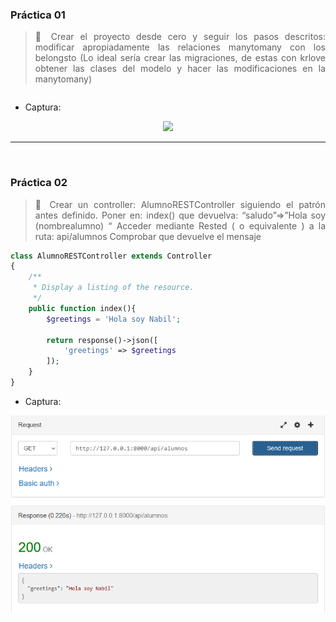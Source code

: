<div align="justify">



### Práctica 01

> 📂
> Crear el proyecto desde cero y seguir los pasos descritos: modificar
apropiadamente las relaciones manytomany con los belongsto (Lo ideal sería crear las
migraciones, de estas con krlove obtener las clases del modelo y hacer las modificaciones en la manytomany)
>

```php

```

- Captura:
<div align="center">
<img src="./img/p1.png"/>
</div>

***
</br>

### Práctica 02

> 📂
> Crear un controller: AlumnoRESTController siguiendo el patrón antes
definido. Poner en: index() que devuelva: “saludo”=>”Hola soy (nombrealumno) “
Acceder mediante Rested ( o equivalente ) a la ruta: api/alumnos Comprobar que
devuelve el mensaje
>


```php
class AlumnoRESTController extends Controller
{
    /**
     * Display a listing of the resource.
     */
    public function index(){
        $greetings = 'Hola soy Nabil';

        return response()->json([
            'greetings' => $greetings
        ]);
    }
}
```

- Captura:
<div align="center">
<img src="./img/p2.png"/>
</div>

</br>

</div>